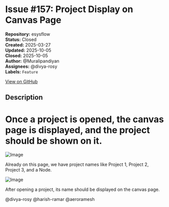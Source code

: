 # Issue #157: Project Display on Canvas Page

**Repository:** esysflow  
**Status:** Closed  
**Created:** 2025-03-27  
**Updated:** 2025-10-05  
**Closed:** 2025-10-05  
**Author:** @Muralipandiyan  
**Assignees:** @divya-rosy  
**Labels:** `Feature`  

[View on GitHub](https://github.com/Simtestlab/esysflow/issues/157)

## Description

# Once a project is opened, the canvas page is displayed, and the project should be shown on it.

![Image](https://github.com/user-attachments/assets/d1b4d462-a1d8-49ec-a4fb-bcbc3ba8a821)

Already on this page, we have project names like Project 1, Project 2, Project 3, and a Node.

![Image](https://github.com/user-attachments/assets/098c811b-4c17-4d35-9132-2b5ef2bfd690)

After opening a project, its name should be displayed on the canvas page.

@divya-rosy @harish-ramar @aeroramesh 